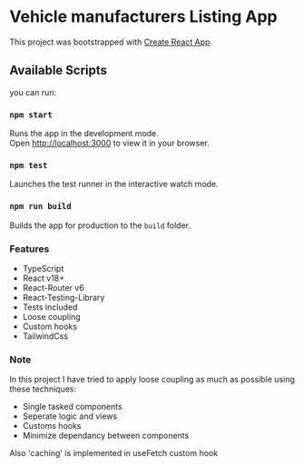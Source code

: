 # Vehicle manufacturers Listing App

This project was bootstrapped with [Create React App](https://github.com/facebook/create-react-app).

## Available Scripts

you can run:

### `npm start`

Runs the app in the development mode.\
Open [http://localhost:3000](http://localhost:3000) to view it in your browser.

### `npm test`

Launches the test runner in the interactive watch mode.

### `npm run build`

Builds the app for production to the `build` folder.

### Features

- TypeScript
- React v18+
- React-Router v6
- React-Testing-Library
- Tests included
- Loose coupling
- Custom hooks
- TailwindCss

### Note

In this project I have tried to apply loose coupling as much as possible using these techniques:

- Single tasked components
- Seperate logic and views
- Customs hooks
- Minimize dependancy between components

Also 'caching' is implemented in useFetch custom hook
